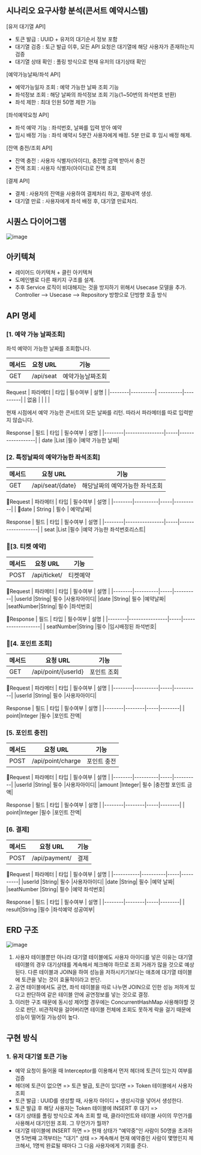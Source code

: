 ## 시나리오 요구사항 분석(콘서트 예약시스템)
[유저 대기열 API]
- 토큰 발급 : UUID + 유저의 대기순서 정보 포함
- 대기열 검증 : 토근 발급 이후, 모든 API 요청은 대기열에 해당 사용자가 존재하는지 검증
- 대기열 상태 확인 : 폴링 방식으로 현재 유저의 대기상태 확인

[예약가능날짜/좌석 API]
- 예약가능일자 조회 : 예약 가능한 날짜 조회 기능
- 좌석정보 조회 : 해당 날짜의 좌석정보 조회 기능(1~50번의 좌석번호 반환)
- 좌석 제한 : 최대 인원 50명 제한 기능

[좌석예약요청 API]
- 좌석 예약 기능 : 좌석번호, 날짜를 입력 받아 예약
- 임시 배정 기능 : 좌석 예약시 5분간 사용자에게 배정. 5분 만료 후 임시 배정 해제.

[잔액 충전/조회 API]
- 잔액 충전 : 사용자 식별자(아이디), 충전할 금액 받아서 충전
- 잔액 조회 : 사용자 식별자(아이디)로 잔액 조회

[결제 API]
- 결제 : 사용자의 잔액을 사용하여 결제처리 하고, 결제내역 생성.
- 대기열 만료 : 사용자에게 좌석 배정 후, 대기열 만료처리.

## 시퀀스 다이어그램
![image](https://github.com/wwwkang8/hhplus/assets/26863285/55d3efb0-1508-4812-af52-7d6ea093fd18)



## 아키텍쳐
- 레이어드 아키텍쳐 + 클린 아키텍쳐
- 도메인별로 다른 패키지 구조를 설계.
- 추후 Service 로직이 비대해지는 것을 방지하기 위해서 Usecase 모델을 추가.
  Controller --> Usecase --> Repository 방향으로 단방향 호출 방식

## API 명세

### [1. 예약 가능 날짜조회]
좌석 예약이 가능한 날짜를 조회합니다.

| 메서드 | 요청 URL | 기능 |
|--------|-----------| -----------|
| GET    |/api/seat  | 예약가능날짜조회|

Request
| 파라메터 | 타입 | 필수여부 | 설명 |
|--------|----------| ----------|----------|
| 없음     |         |           |          |

현재 시점에서 예약 가능한 콘서트의 모든 날짜를 리턴. 따라서 파라메터를 따로 입력받지 않습니다.

Response
| 필드 | 타입 | 필수여부 | 설명 |
|--------|----------------|-----|------------------|
| date   |List<String>    |필수  |예약 가능한 날짜|

### [2. 특정날짜의 예약가능한 좌석조회]
| 메서드 | 요청 URL | 기능 |
|--------|------------------|-----------------------|
| GET     |/api/seat/{date} | 해당날짜의 예약가능한 좌석조회|

Request
| 파라메터 | 타입 | 필수여부 | 설명 |
|--------|----------|-----|----------|
| date   |  String  | 필수 |   예약날짜|

Response
| 필드 | 타입 | 필수여부 | 설명 |
|--------|----------------|-----|-------------------|
| seat   |List<String>    |필수  |예약 가능한 좌석번호리스트|


### [3. 티켓 예약]
| 메서드 | 요청 URL | 기능 |
|--------|------------|----------|
| POST   |/api/ticket/| 티켓예약 |

Request
| 파라메터 | 타입 | 필수여부 | 설명 |
|--------|----------|-----|----------|
|userId |String| 필수 |사용자아이디|
|date   |String| 필수 |예약날짜|
|seatNumber|String| 필수 |좌석번호|

Response
| 필드 | 타입 | 필수여부 | 설명 |
|--------|----------------|-----|-------------------|
| seatNumber|String    |필수  |임시배정된 좌석번호|

### [4. 포인트 조회]
| 메서드 | 요청 URL | 기능 |
|--------|----------|----------|
| GET     |/api/point/{userId}| 포인트 조회|

Request
| 파라메터 | 타입 | 필수여부 | 설명 |
|--------|----------|-----|----------|
|userId |String| 필수 |사용자아이디|

Response
| 필드 | 타입 | 필수여부 | 설명 |
|--------|--------|-----|--------|
| point|Integer |필수  |포인트 잔액|

###  [5. 포인트 충전]
| 메서드 | 요청 URL |기능|
|--------|----------|----------|
| POST     |/api/point/charge| 포인트 충전   |

Request
| 파라메터 | 타입 | 필수여부 | 설명 |
|--------|----------|-----|----------|
|userId |String| 필수 |사용자아이디|
|amount |Integer| 필수 |충전할 포인트 금액|

Response
| 필드 | 타입 | 필수여부 | 설명 |
|--------|--------|-----|--------|
| point|Integer |필수  |포인트 잔액|

### [6. 결제]
| 메서드 | 요청 URL |기능|
|--------|----------|----------|
| POST     |/api/payment/| 결제  |

Request
| 파라메터 | 타입 | 필수여부 | 설명 |
|-----------|----------|-----|----------|
|userId |String| 필수 |사용자아이디|
|date |String| 필수 |예약 날짜|
|seatNumber |String| 필수 |예약 좌석번호|

Response
| 필드 | 타입 | 필수여부 | 설명 |
|--------|--------|-----|--------|
| result|String |필수  |좌석예약 성공여부|

## ERD 구조
![image](https://github.com/wwwkang8/hhplus/assets/26863285/48b77387-5f56-4b0f-a00e-0aa08c6f9c45)

1) 사용자 테이블뿐만 아니라 대기열 테이블에도 사용자 아이디를 넣은 이유는 대기열 테이블의 경우 대기상태를 계속해서 체크해야 하므로
조회 거래가 많을 것으로 예상된다. 다른 테이블과 JOIN을 하여 성능을 저하시키기보다는 애초에 대기열 테이블에 토큰을 넣는 것이 효율적이라고 판단.
2) 공연 테이블에서도 공연, 좌석 테이블을 따로 나누면 JOIN으로 인한 성능 저하게 있다고 판단하여 같은 테이블 안에 공연정보를 넣는 것으로 결정.
3) 이러한 구조 때문에 동시성 제어할 경우에는 ConcurrentHashMap 사용해야할 것으로 판단. 비관적락을 걸어버리면 테이블 전체에 조회도 못하게 락을 걸기 때문에
   성능이 떨어질 가능성이 높다.


## 구현 방식
### 1. 유저 대기열 토큰 기능
- 예약 요청이 들어올 때 Interceptor를 이용해서 먼저 헤더에 토큰이 있는지 여부를 검증
- 헤더에 토큰이 없으면 => 토큰 발급, 토큰이 있다면 => Token 테이블에서 사용자 조회
- 토큰 발급 : UUID를 생성할 때, 사용자 아이디 + 생성시각을 넣어서 생성한다.
- 토큰 발급 후 해당 사용자는 Token 테이블에 INSERT 후 대기 =>
- 대기 상태를 폴링 방식으로 계속 조회 할 때, 클라이언트와 테이블 사이의 무언가를 사용해서 대기인원 조회. 그 무언가가 뭘까?
- 대기열 테이블에 INSERT 하면 => 현재 상태가 "예약중"인 사람이 50명을 초과하면 51번째 고객부터는 "대기" 상태
  => 계속해서 현재 예약중인 사람이 몇명인지 체크해서, 1명씩 완료될 때마다 그 다음 사용자에게 기회를 준다.
